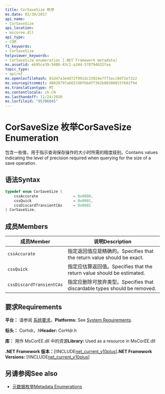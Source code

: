 ```yaml
---
title: CorSaveSize 枚举
ms.date: 03/30/2017
api_name:
- CorSaveSize
api_location:
- mscoree.dll
api_type:
- COM
f1_keywords:
- CorSaveSize
helpviewer_keywords:
- CorSaveSize enumeration [.NET Framework metadata]
ms.assetid: eb95ce39-5688-43c1-a34d-578794b32faa
topic_type:
- apiref
ms.openlocfilehash: 81d47a3e4d72f991dc15924e7ff1ecc8df2e7322
ms.sourcegitcommit: d8020797a6657d0fbbdff362b80300815f682f94
ms.translationtype: MT
ms.contentlocale: zh-CN
ms.lasthandoff: 11/24/2020
ms.locfileid: "95706045"
---
```

# <a name="corsavesize-enumeration"></a><span data-ttu-id="d5bfa-102">CorSaveSize 枚举</span><span class="sxs-lookup"><span data-stu-id="d5bfa-102">CorSaveSize Enumeration</span></span>

<span data-ttu-id="d5bfa-103">包含一些值，用于指示查询保存操作的大小时所需的精度级别。</span><span class="sxs-lookup"><span data-stu-id="d5bfa-103">Contains values indicating the level of precision required when querying for the size of a save operation.</span></span>  
  
## <a name="syntax"></a><span data-ttu-id="d5bfa-104">语法</span><span class="sxs-lookup"><span data-stu-id="d5bfa-104">Syntax</span></span>  
  
```cpp  
typedef enum CorSaveSize {  
    cssAccurate                = 0x0000,
    cssQuick                   = 0x0001,
    cssDiscardTransientCAs     = 0x0002  
} CorSaveSize;  
```  
  
## <a name="members"></a><span data-ttu-id="d5bfa-105">成员</span><span class="sxs-lookup"><span data-stu-id="d5bfa-105">Members</span></span>  
  
|<span data-ttu-id="d5bfa-106">成员</span><span class="sxs-lookup"><span data-stu-id="d5bfa-106">Member</span></span>|<span data-ttu-id="d5bfa-107">说明</span><span class="sxs-lookup"><span data-stu-id="d5bfa-107">Description</span></span>|  
|------------|-----------------|  
|`cssAccurate`|<span data-ttu-id="d5bfa-108">指定返回值应是精确的。</span><span class="sxs-lookup"><span data-stu-id="d5bfa-108">Specifies that the return value should be exact.</span></span>|  
|`cssQuick`|<span data-ttu-id="d5bfa-109">指定应估算返回值。</span><span class="sxs-lookup"><span data-stu-id="d5bfa-109">Specifies that the return value should be estimated.</span></span>|  
|`cssDiscardTransientCAs`|<span data-ttu-id="d5bfa-110">指定应删除可放弃类型。</span><span class="sxs-lookup"><span data-stu-id="d5bfa-110">Specifies that discardable types should be removed.</span></span>|  
  
## <a name="requirements"></a><span data-ttu-id="d5bfa-111">要求</span><span class="sxs-lookup"><span data-stu-id="d5bfa-111">Requirements</span></span>  

 <span data-ttu-id="d5bfa-112">**平台：** 请参阅 [系统要求](../../get-started/system-requirements.md)。</span><span class="sxs-lookup"><span data-stu-id="d5bfa-112">**Platforms:** See [System Requirements](../../get-started/system-requirements.md).</span></span>  
  
 <span data-ttu-id="d5bfa-113">**标头：** Corhdr。h</span><span class="sxs-lookup"><span data-stu-id="d5bfa-113">**Header:** CorHdr.h</span></span>  
  
 <span data-ttu-id="d5bfa-114">**库：** 用作 MsCorEE.dll 中的资源</span><span class="sxs-lookup"><span data-stu-id="d5bfa-114">**Library:** Used as a resource in MsCorEE.dll</span></span>  
  
 <span data-ttu-id="d5bfa-115">**.NET Framework 版本：**[!INCLUDE[net_current_v10plus](../../../../includes/net-current-v10plus-md.md)]</span><span class="sxs-lookup"><span data-stu-id="d5bfa-115">**.NET Framework Versions:** [!INCLUDE[net_current_v10plus](../../../../includes/net-current-v10plus-md.md)]</span></span>  
  
## <a name="see-also"></a><span data-ttu-id="d5bfa-116">另请参阅</span><span class="sxs-lookup"><span data-stu-id="d5bfa-116">See also</span></span>

- [<span data-ttu-id="d5bfa-117">元数据枚举</span><span class="sxs-lookup"><span data-stu-id="d5bfa-117">Metadata Enumerations</span></span>](metadata-enumerations.md)
